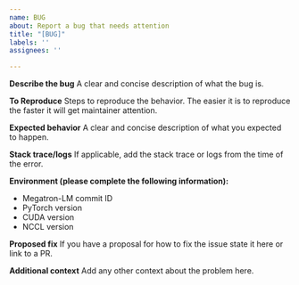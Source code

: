 ```yaml
---
name: BUG
about: Report a bug that needs attention
title: "[BUG]"
labels: ''
assignees: ''

---
```


**Describe the bug**
A clear and concise description of what the bug is.

**To Reproduce**
Steps to reproduce the behavior. The easier it is to reproduce the faster it will get maintainer attention.

**Expected behavior**
A clear and concise description of what you expected to happen.

**Stack trace/logs**
If applicable, add the stack trace or logs from the time of the error.

**Environment (please complete the following information):**
 - Megatron-LM commit ID
 - PyTorch version
 - CUDA version
 - NCCL version

**Proposed fix**
If you have a proposal for how to fix the issue state it here or link to a PR.

**Additional context**
Add any other context about the problem here.
